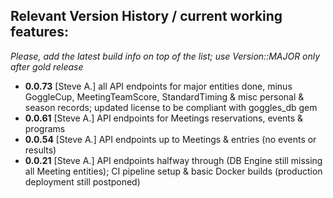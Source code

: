 ## Relevant Version History / current working features:

_Please, add the latest build info on top of the list; use Version::MAJOR only after gold release_

- **0.0.73** [Steve A.] all API endpoints for major entities done, minus GoggleCup, MeetingTeamScore, StandardTiming & misc personal & season records; updated license to be compliant with goggles_db gem
- **0.0.61** [Steve A.] API endpoints for Meetings reservations, events & programs
- **0.0.54** [Steve A.] API endpoints up to Meetings & entries (no events or results)
- **0.0.21** [Steve A.] API endpoints halfway through (DB Engine still missing all Meeting entities); CI pipeline setup & basic Docker builds (production deployment still postponed)

